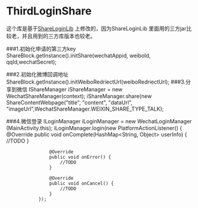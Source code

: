 # ThirdLoginShare
  这个库是基于[ShareLoginLib](https://github.com/lingochamp/ShareLoginLib) 上修改的，因为ShareLoginLib 里面用的三方jar比较老，并且用到的三方库版本也较老。
  
  ###1.初始化申请的第三方key
       ShareBlock.getInstance().initShare(wechatAppid, weiboId, qqId,wechatSecret);
       
  ###2.初始化微博回调地址
       ShareBlock.getInstance().initWeiboRedriectUrl(weiboRedriectUrl);
  ###3.分享到微信
  IShareManager iShareManager = new WechatShareManager(context);
  iShareManager.share(new ShareContentWebpage("title", "content", "dataUrl",
  "imageUrl",WechatShareManager.WEIXIN_SHARE_TYPE_TALK);
  
  ###4.微信登录
  ILoginManager iLoginManager = new WechatLoginManager
                        (MainActivity.this);
                iLoginManager.login(new PlatformActionListener() {
                    @Override
                    public void onComplete(HashMap<String, Object> userInfo) {
                        //TODO
                    }

                    @Override
                    public void onError() {
                        //TODO
                    }

                    @Override
                    public void onCancel() {
                        //TODO
                    }
                });
       
